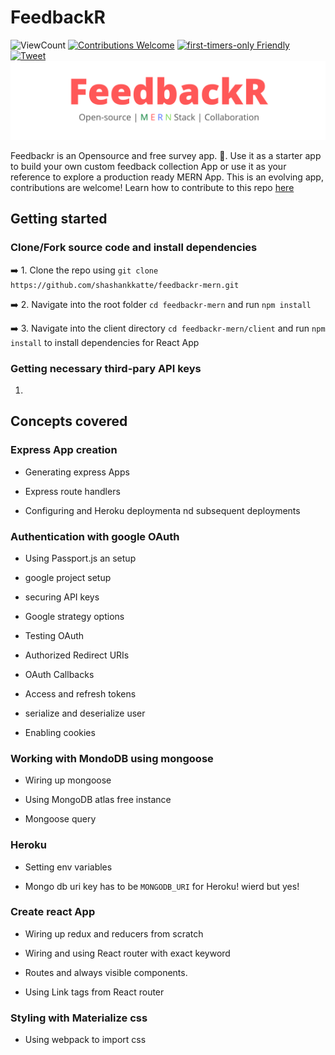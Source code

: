 
# FeedbackR
![ViewCount](https://views.whatilearened.today/views/github/shashankkatte/feedbackr-mern.svg)
[![Contributions Welcome](https://img.shields.io/badge/Contributions-welcome-success.svg?style=flat-square)](./CONTRIBUTING.md)
[![first-timers-only Friendly](https://img.shields.io/badge/first--timers--only-friendly-blue.svg)](https://www.firsttimersonly.com/)
[![Tweet](https://img.shields.io/twitter/url/http/shields.io.svg?style=social)](https://twitter.com/intent/tweet?text=Contribute%20To%20This%20Project.%20An%20Open-Source%20project%20MERN%20stack.%20By%20@shashankkatte&url=https://github.com/shashankkatte/feedbackr-mern&hashtags=100DaysofCode 'Tweet this project')
![Feedbackr](Feedbackr-banner.png)

Feedbackr is an Opensource and free survey app. :memo:. Use it as a starter app to build your own custom feedback collection App or use it as your reference to explore a production ready MERN App. This is an evolving app, contributions are welcome! Learn how to contribute to this repo [here](./CONTRIBUTING.md)

## Getting started

### Clone/Fork source code and install dependencies

 ➡️ 1. Clone the repo using `git clone https://github.com/shashankkatte/feedbackr-mern.git`
 
 ➡️ 2. Navigate into the root folder `cd feedbackr-mern` and run `npm install` 
 
 ➡️ 3. Navigate into the client directory `cd feedbackr-mern/client` and run  `npm install` to install dependencies for React App

### Getting necessary third-pary API keys
1. 

## Concepts covered

### Express App creation

- Generating express Apps

- Express route handlers

- Configuring and Heroku deploymenta nd subsequent deployments

### Authentication with google OAuth

- Using Passport.js an setup

- google project setup

- securing API keys

- Google strategy options

- Testing OAuth

- Authorized Redirect URIs

- OAuth Callbacks

- Access and refresh tokens

- serialize and deserialize user

- Enabling cookies

### Working with MondoDB using mongoose

- Wiring up mongoose

- Using MongoDB atlas free instance

- Mongoose query

### Heroku

- Setting env variables

- Mongo db uri key has to be `MONGODB_URI` for Heroku! wierd but yes!

### Create react App

- Wiring up redux and reducers from scratch

- Wiring and using React router with exact keyword

- Routes and always visible components.

- Using Link tags from React router

### Styling with Materialize css

- Using webpack to import css
